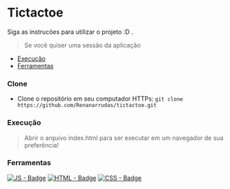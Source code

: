 #  Tictactoe

Siga as instrucões para utilizar o projeto :D .
> Se você quiser uma sessão da aplicação

- [Execução](#Execução)
- [Ferramentas](#Ferramentas)

### Clone
- Clone o repositório em seu computador HTTPs: ```git clone https://github.com/Renanarrudas/tictactoe.git ```

### Execução
> Abrir o arquivo index.html para ser executar em um navegador de sua preferência!

### Ferramentas
[![JS - Badge](https://img.shields.io/badge/JavaScript-323330?style=for-the-badge&logo=javascript&logoColor=F7DF1E)](https://developer.mozilla.org/pt-BR/docs/Web/JavaScript)
[![HTML - Badge](https://img.shields.io/badge/HTML5-E34F26?style=for-the-badge&logo=html5&logoColor=white)](https://developer.mozilla.org/pt-BR/docs/Web/HTML)
[![CSS - Badge](https://img.shields.io/badge/CSS3-1572B6?style=for-the-badge&logo=css3&logoColor=white)](https://developer.mozilla.org/pt-BR/docs/Web/CSS)
